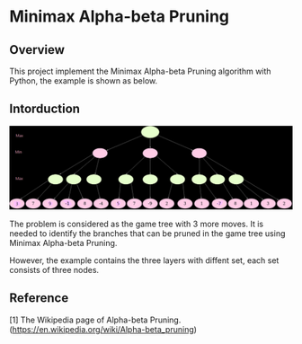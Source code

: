 # Minimax Alpha-beta Pruning


## Overview

This project implement the Minimax Alpha-beta Pruning algorithm with Python, the example is shown as below.


## Intorduction

![image](https://github.com/kctoayo88/minimax_alpha-beta_pruning/blob/master/readme/problem.png)

The problem is considered as the game tree with 3 more moves.
It is needed to identify the branches that can be pruned in the game tree using Minimax Alpha-beta Pruning.

However, the example contains the three layers with diffent set, each set consists of three nodes.


## Reference

[1] The Wikipedia page of Alpha-beta Pruning. (https://en.wikipedia.org/wiki/Alpha-beta_pruning)
